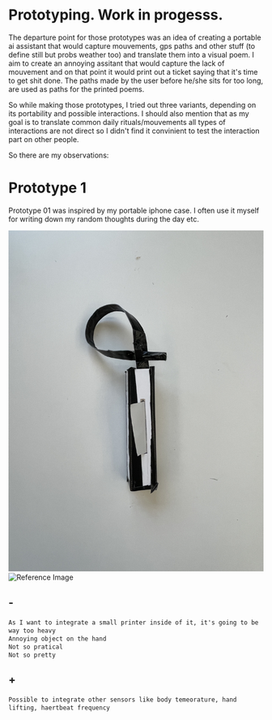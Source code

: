 # Prototyping. Work in progesss.

The departure point for those prototypes was an idea of creating a portable ai assistant that would capture mouvements, gps paths and other stuff (to define still but probs weather too) and translate them into a visual poem. I aim to create an annoying assitant that would capture the lack of mouvement and on that point it would print out a ticket saying that it's time to get shit done. The paths made by the user before he/she sits for too long, are used as paths for the printed poems.

So while making those prototypes, I tried out three variants, depending on its portability and possible interactions. I should also mention that as my goal is to translate common daily rituals/mouvements all types of interactions are not direct so I didn't find it convinient to test the interaction part on other people.

So there are my observations:

# Prototype 1

Prototype 01 was inspired by my portable iphone case. I often use it myself for writing down my random thoughts during the day etc.

![Reference Image](/process/prototyping/2023-11-02/prototype-01-01.JPG)
![Reference Image](/process/prototyping/2023-11-02/prototype-01-02.JPG)

## -
    As I want to integrate a small printer inside of it, it's going to be way too heavy
    Annoying object on the hand
    Not so pratical 
    Not so pretty 

## +
    Possible to integrate other sensors like body temeorature, hand lifting, haertbeat frequency
